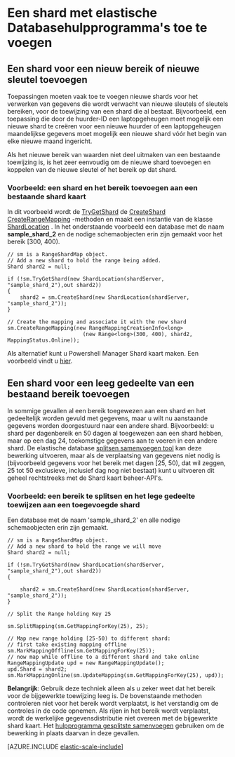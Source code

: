 <properties 
    pageTitle="Een shard met elastische Databasehulpmiddelen toevoegen | Microsoft Azure" 
    description="Het gebruik van de elastische schaal API's nieuwe shards toevoegen aan een shard instellen." 
    services="sql-database" 
    documentationCenter="" 
    manager="jhubbard" 
    authors="ddove" 
    editor=""/>

<tags 
    ms.service="sql-database" 
    ms.workload="sql-database" 
    ms.tgt_pltfrm="na" 
    ms.devlang="na" 
    ms.topic="article" 
    ms.date="05/27/2016" 
    ms.author="ddove"/>

# <a name="adding-a-shard-using-elastic-database-tools"></a>Een shard met elastische Databasehulpprogramma's toe te voegen

## <a name="to-add-a-shard-for-a-new-range-or-key"></a>Een shard voor een nieuw bereik of nieuwe sleutel toevoegen  

Toepassingen moeten vaak toe te voegen nieuwe shards voor het verwerken van gegevens die wordt verwacht van nieuwe sleutels of sleutels bereiken, voor de toewijzing van een shard die al bestaat. Bijvoorbeeld, een toepassing die door de huurder-ID een laptopgeheugen moet mogelijk een nieuwe shard te creëren voor een nieuwe huurder of een laptopgeheugen maandelijkse gegevens moet mogelijk een nieuwe shard vóór het begin van elke nieuwe maand ingericht. 

Als het nieuwe bereik van waarden niet deel uitmaken van een bestaande toewijzing is, is het zeer eenvoudig om de nieuwe shard toevoegen en koppelen van de nieuwe sleutel of het bereik op dat shard. 

### <a name="example--adding-a-shard-and-its-range-to-an-existing-shard-map"></a>Voorbeeld: een shard en het bereik toevoegen aan een bestaande shard kaart
In dit voorbeeld wordt de [TryGetShard](https://msdn.microsoft.com/library/azure/dn823929.aspx) de [CreateShard](https://msdn.microsoft.com/library/azure/microsoft.azure.sqldatabase.elasticscale.shardmanagement.shardmap.createshard.aspx) [CreateRangeMapping](https://msdn.microsoft.com/library/azure/dn807221.aspx#M:Microsoft.Azure.SqlDatabase.ElasticScale.ShardManagement.RangeShardMap`1.CreateRangeMapping(Microsoft.Azure.SqlDatabase.ElasticScale.ShardManagement.RangeMappingCreationInfo{`0})) -methoden en maakt een instantie van de klasse [ShardLocation](https://msdn.microsoft.com/library/azure/microsoft.azure.sqldatabase.elasticscale.shardmanagement.shardlocation.shardlocation.aspx#M:Microsoft.Azure.SqlDatabase.ElasticScale.ShardManagement.ShardLocation.) . In het onderstaande voorbeeld een database met de naam **sample_shard_2** en de nodige schemaobjecten erin zijn gemaakt voor het bereik [300, 400).  

    // sm is a RangeShardMap object.
    // Add a new shard to hold the range being added. 
    Shard shard2 = null; 

    if (!sm.TryGetShard(new ShardLocation(shardServer, "sample_shard_2"),out shard2)) 
    { 
        shard2 = sm.CreateShard(new ShardLocation(shardServer, "sample_shard_2"));  
    } 

    // Create the mapping and associate it with the new shard 
    sm.CreateRangeMapping(new RangeMappingCreationInfo<long> 
                            (new Range<long>(300, 400), shard2, MappingStatus.Online)); 


Als alternatief kunt u Powershell Manager Shard kaart maken. Een voorbeeld vindt u [hier](https://gallery.technet.microsoft.com/scriptcenter/Azure-SQL-DB-Elastic-731883db).
## <a name="to-add-a-shard-for-an-empty-part-of-an-existing-range"></a>Een shard voor een leeg gedeelte van een bestaand bereik toevoegen  

In sommige gevallen al een bereik toegewezen aan een shard en het gedeeltelijk worden gevuld met gegevens, maar u wilt nu aanstaande gegevens worden doorgestuurd naar een andere shard. Bijvoorbeeld: u shard per dagenbereik en 50 dagen al toegewezen aan een shard hebben, maar op een dag 24, toekomstige gegevens aan te voeren in een andere shard. De elastische database [splitsen samenvoegen tool](sql-database-elastic-scale-overview-split-and-merge.md) kan deze bewerking uitvoeren, maar als de verplaatsing van gegevens niet nodig is (bijvoorbeeld gegevens voor het bereik met dagen [25, 50), dat wil zeggen, 25 tot 50 exclusieve, inclusief dag nog niet bestaat) kunt u uitvoeren dit geheel rechtstreeks met de Shard kaart beheer-API's.

### <a name="example-splitting-a-range-and-assigning-the-empty-portion-to-a-newly-added-shard"></a>Voorbeeld: een bereik te splitsen en het lege gedeelte toewijzen aan een toegevoegde shard

Een database met de naam 'sample_shard_2' en alle nodige schemaobjecten erin zijn gemaakt.  

 
    // sm is a RangeShardMap object.
    // Add a new shard to hold the range we will move 
    Shard shard2 = null; 

    if (!sm.TryGetShard(new ShardLocation(shardServer, "sample_shard_2"),out shard2)) 
    { 
    
        shard2 = sm.CreateShard(new ShardLocation(shardServer, "sample_shard_2"));  
    } 

    // Split the Range holding Key 25 

    sm.SplitMapping(sm.GetMappingForKey(25), 25); 

    // Map new range holding [25-50) to different shard: 
    // first take existing mapping offline 
    sm.MarkMappingOffline(sm.GetMappingForKey(25)); 
    // now map while offline to a different shard and take online 
    RangeMappingUpdate upd = new RangeMappingUpdate(); 
    upd.Shard = shard2; 
    sm.MarkMappingOnline(sm.UpdateMapping(sm.GetMappingForKey(25), upd)); 

**Belangrijk**: Gebruik deze techniek alleen als u zeker weet dat het bereik voor de bijgewerkte toewijzing leeg is.  De bovenstaande methoden controleren niet voor het bereik wordt verplaatst, is het verstandig om de controles in de code opnemen.  Als rijen in het bereik wordt verplaatst, wordt de werkelijke gegevensdistributie niet overeen met de bijgewerkte shard kaart. Het [hulpprogramma gesplitste samenvoegen](sql-database-elastic-scale-overview-split-and-merge.md) gebruiken om de bewerking in plaats daarvan in deze gevallen.  


[AZURE.INCLUDE [elastic-scale-include](../../includes/elastic-scale-include.md)]
 
